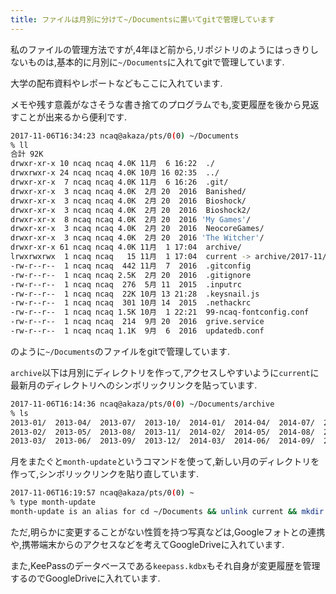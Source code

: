 ```yaml
---
title: ファイルは月別に分けて~/Documentsに置いてgitで管理しています
---
```


私のファイルの管理方法ですが,4年ほど前から,リポジトリのようにはっきりしないものは,基本的に月別に`~/Documents`に入れてgitで管理しています.

大学の配布資料やレポートなどもここに入れています.

メモや残す意義がなさそうな書き捨てのプログラムでも,変更履歴を後から見返すことが出来るから便利です.

~~~sh
2017-11-06T16:34:23 ncaq@akaza/pts/0(0) ~/Documents
% ll
合計 92K
drwxr-xr-x 10 ncaq ncaq 4.0K 11月  6 16:22  ./
drwxrwxr-x 24 ncaq ncaq 4.0K 10月 16 02:35  ../
drwxr-xr-x  7 ncaq ncaq 4.0K 11月  6 16:26  .git/
drwxr-xr-x  3 ncaq ncaq 4.0K  2月 20  2016  Banished/
drwxr-xr-x  3 ncaq ncaq 4.0K  2月 20  2016  Bioshock/
drwxr-xr-x  3 ncaq ncaq 4.0K  2月 20  2016  Bioshock2/
drwxr-xr-x  8 ncaq ncaq 4.0K  2月 20  2016 'My Games'/
drwxr-xr-x  3 ncaq ncaq 4.0K  2月 20  2016  NeocoreGames/
drwxr-xr-x  3 ncaq ncaq 4.0K  2月 20  2016 'The Witcher'/
drwxr-xr-x 61 ncaq ncaq 4.0K 11月  1 17:04  archive/
lrwxrwxrwx  1 ncaq ncaq   15 11月  1 17:04  current -> archive/2017-11/
-rw-r--r--  1 ncaq ncaq  442 11月  7  2016  .gitconfig
-rw-r--r--  1 ncaq ncaq 2.5K  2月 20  2016  .gitignore
-rw-r--r--  1 ncaq ncaq  276  5月 11  2015  .inputrc
-rw-r--r--  1 ncaq ncaq  22K 10月 13 21:28  .keysnail.js
-rw-r--r--  1 ncaq ncaq  301 10月 14  2015  .nethackrc
-rw-r--r--  1 ncaq ncaq 1.5K 10月  1 22:21  99-ncaq-fontconfig.conf
-rw-r--r--  1 ncaq ncaq  214  9月 20  2016  grive.service
-rw-r--r--  1 ncaq ncaq 1.1K  9月  6  2016  updatedb.conf
~~~

のように`~/Documents`のファイルをgitで管理しています.

`archive`以下は月別にディレクトリを作って,アクセスしやすいように`current`に最新月のディレクトリへのシンボリックリンクを貼っています.

~~~sh
2017-11-06T16:14:36 ncaq@akaza/pts/0(0) ~/Documents/archive
% ls
2013-01/  2013-04/  2013-07/  2013-10/  2014-01/  2014-04/  2014-07/  2014-10/  2015-01/  2015-04/  2015-07/  2015-10/  2016-01/  2016-04/  2016-07/  2016-10/  2017-01/  2017-04/  2017-07/  2017-10/
2013-02/  2013-05/  2013-08/  2013-11/  2014-02/  2014-05/  2014-08/  2014-11/  2015-02/  2015-05/  2015-08/  2015-11/  2016-02/  2016-05/  2016-08/  2016-11/  2017-02/  2017-05/  2017-08/  2017-11/
2013-03/  2013-06/  2013-09/  2013-12/  2014-03/  2014-06/  2014-09/  2014-12/  2015-03/  2015-06/  2015-09/  2015-12/  2016-03/  2016-06/  2016-09/  2016-12/  2017-03/  2017-06/  2017-09/
~~~

月をまたぐと`month-update`というコマンドを使って,新しい月のディレクトリを作って,シンボリックリンクを貼り直しています.

~~~sh
2017-11-06T16:19:57 ncaq@akaza/pts/0(0) ~
% type month-update
month-update is an alias for cd ~/Documents && unlink current && mkdir archive/$(date +"%Y-%m") && ln -s archive/$(date +"%Y-%m") current
~~~

ただ,明らかに変更することがない性質を持つ写真などは,Googleフォトとの連携や,携帯端末からのアクセスなどを考えてGoogleDriveに入れています.

また,KeePassのデータベースである`keepass.kdbx`もそれ自身が変更履歴を管理するのでGoogleDriveに入れています.
